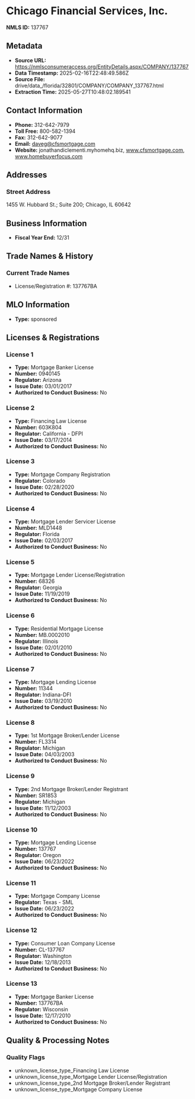 # Chicago Financial Services, Inc.

**NMLS ID:** 137767

## Metadata
- **Source URL:** https://nmlsconsumeraccess.org/EntityDetails.aspx/COMPANY/137767
- **Data Timestamp:** 2025-02-16T22:48:49.586Z
- **Source File:** drive/data_/florida/32801/COMPANY/COMPANY_137767.html
- **Extraction Time:** 2025-05-27T10:48:02.189541

## Contact Information
- **Phone:** 312-642-7979
- **Toll Free:** 800-582-1394
- **Fax:** 312-642-9077
- **Email:** daveg@cfsmortgage.com
- **Website:** jonathandiclementi.myhomehq.biz, www.cfsmortgage.com, www.homebuyerfocus.com

## Addresses
### Street Address
1455 W. Hubbard St.; Suite 200; Chicago, IL 60642

## Business Information
- **Fiscal Year End:** 12/31

## Trade Names & History
### Current Trade Names
- License/Registration #: 137767BA

## MLO Information
- **Type:** sponsored

## Licenses & Registrations

### License 1
- **Type:** Mortgage Banker License
- **Number:** 0940145
- **Regulator:** Arizona
- **Issue Date:** 03/01/2017
- **Authorized to Conduct Business:** No

### License 2
- **Type:** Financing Law License
- **Number:** 603K804
- **Regulator:** California - DFPI
- **Issue Date:** 03/17/2014
- **Authorized to Conduct Business:** No

### License 3
- **Type:** Mortgage Company Registration
- **Regulator:** Colorado
- **Issue Date:** 02/28/2020
- **Authorized to Conduct Business:** No

### License 4
- **Type:** Mortgage Lender Servicer License
- **Number:** MLD1448
- **Regulator:** Florida
- **Issue Date:** 02/03/2017
- **Authorized to Conduct Business:** No

### License 5
- **Type:** Mortgage Lender License/Registration
- **Number:** 68326
- **Regulator:** Georgia
- **Issue Date:** 11/19/2019
- **Authorized to Conduct Business:** No

### License 6
- **Type:** Residential Mortgage License
- **Number:** MB.0002010
- **Regulator:** Illinois
- **Issue Date:** 02/01/2010
- **Authorized to Conduct Business:** No

### License 7
- **Type:** Mortgage Lending License
- **Number:** 11344
- **Regulator:** Indiana-DFI
- **Issue Date:** 03/19/2010
- **Authorized to Conduct Business:** No

### License 8
- **Type:** 1st Mortgage Broker/Lender License
- **Number:** FL3314
- **Regulator:** Michigan
- **Issue Date:** 04/03/2003
- **Authorized to Conduct Business:** No

### License 9
- **Type:** 2nd Mortgage Broker/Lender Registrant
- **Number:** SR1853
- **Regulator:** Michigan
- **Issue Date:** 11/12/2003
- **Authorized to Conduct Business:** No

### License 10
- **Type:** Mortgage Lending License
- **Number:** 137767
- **Regulator:** Oregon
- **Issue Date:** 06/23/2022
- **Authorized to Conduct Business:** No

### License 11
- **Type:** Mortgage Company License
- **Regulator:** Texas - SML
- **Issue Date:** 06/23/2022
- **Authorized to Conduct Business:** No

### License 12
- **Type:** Consumer Loan Company License
- **Number:** CL-137767
- **Regulator:** Washington
- **Issue Date:** 12/18/2013
- **Authorized to Conduct Business:** No

### License 13
- **Type:** Mortgage Banker License
- **Number:** 137767BA
- **Regulator:** Wisconsin
- **Issue Date:** 12/17/2010
- **Authorized to Conduct Business:** No

## Quality & Processing Notes
### Quality Flags
- unknown_license_type_Financing Law License
- unknown_license_type_Mortgage Lender License/Registration
- unknown_license_type_2nd Mortgage Broker/Lender Registrant
- unknown_license_type_Mortgage Company License
